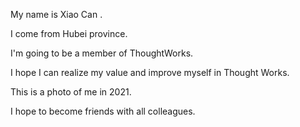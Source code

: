 My name is Xiao Can .

I come from Hubei province.

I'm going to be a member of ThoughtWorks.

I hope I can realize my value and improve myself in Thought Works.

This is a photo of me in 2021. 

I hope to become friends with all colleagues.

